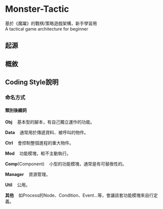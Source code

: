 # Monster-Tactic

基於《魔躍》的戰棋/策略遊戲架構，新手學習用<br/>
A tactical game architecture for beginner


## 起源

## 概敘

## Coding Style說明

### 命名方式

#### 類別後綴詞

<b>Obj</b>&nbsp;&nbsp;&nbsp;&nbsp;基本型的腳本，有自己獨立運作的功能。

<b>Data</b>&nbsp;&nbsp;&nbsp;&nbsp;通常用於傳遞資料、被呼叫的物件。

<b>Ctrl</b>&nbsp;&nbsp;&nbsp;&nbsp;會控制整個進程的重大物件。

<b>Mod</b>&nbsp;&nbsp;&nbsp;&nbsp;功能模塊，較不主動執行。

<b>Comp</b>(Component)&nbsp;&nbsp;&nbsp;&nbsp;小型的功能模塊，通常是有可替換性的。


<b>Manager</b>&nbsp;&nbsp;&nbsp;&nbsp;資源管理。

<b>Util</b>&nbsp;&nbsp;&nbsp;&nbsp;公用。

<b>其他</b>&nbsp;&nbsp;&nbsp;&nbsp;如Process的Node、Condition、Event...等，會讓該套功能模塊來自行定義。